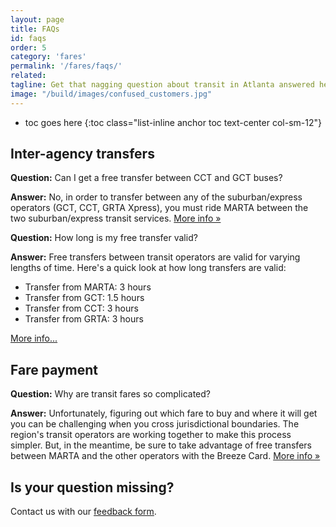 ```yaml
---
layout: page
title: FAQs
id: faqs
order: 5
category: 'fares'
permalink: '/fares/faqs/'
related:
tagline: Get that nagging question about transit in Atlanta answered here.
image: "/build/images/confused_customers.jpg"
---
```


* toc goes here
{:toc class="list-inline anchor toc text-center col-sm-12"}

## Inter-agency transfers
**Question:** Can I get a free transfer between CCT and GCT buses?

**Answer:** No, in order to transfer between any of the suburban/express operators (GCT, CCT, GRTA Xpress), you must ride MARTA between the two suburban/express transit services. [More info &raquo;](/fares/transfers)

**Question:** How long is my free transfer valid?

**Answer:** Free transfers between transit operators are valid for varying lengths of time. Here's a quick look at how long transfers are valid:

* Transfer from MARTA: 3 hours
* Transfer from GCT: 1.5 hours
* Transfer from CCT: 3 hours
* Transfer from GRTA: 3 hours

[More info...](/fares/passes)

## Fare payment

**Question:** Why are transit fares so complicated?

**Answer:** Unfortunately, figuring out which fare to buy and where it will get you can be challenging when you cross jurisdictional boundaries. The region's transit operators are working together to make this process simpler. But, in the meantime, be sure to take advantage of free transfers between MARTA and the other operators with the Breeze Card. [More info &raquo;](/fares/products)

## Is your question missing?

Contact us with our <a href="/about/feedback">feedback form</a>.
